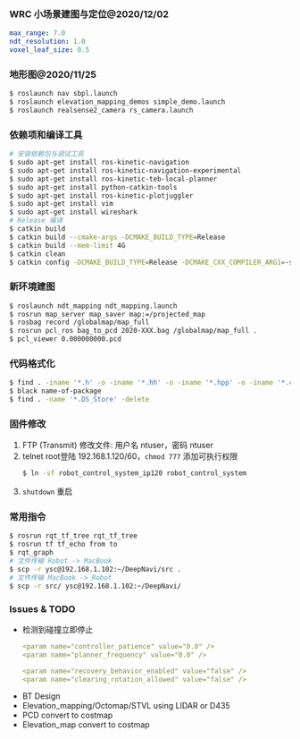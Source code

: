 ### WRC 小场景建图与定位@2020/12/02

```yaml
max_range: 7.0
ndt_resolution: 1.0
voxel_leaf_size: 0.5
```

### 地形图@2020/11/25

```bash
$ roslaunch nav sbpl.launch
$ roslaunch elevation_mapping_demos simple_demo.launch
$ roslaunch realsense2_camera rs_camera.launch
```

### 依赖项和编译工具

```bash
# 安装依赖包与调试工具
$ sudo apt-get install ros-kinetic-navigation
$ sudo apt-get install ros-kinetic-navigation-experimental
$ sudo apt-get install ros-kinetic-teb-local-planner
$ sudo apt-get install python-catkin-tools
$ sudo apt-get install ros-kinetic-plotjuggler
$ sudo apt-get install vim
$ sudo apt-get install wireshark
# Release 编译
$ catkin build
$ catkin build --cmake-args -DCMAKE_BUILD_TYPE=Release
$ catkin build --mem-limit 4G
$ catkin clean
$ catkin config -DCMAKE_BUILD_TYPE=Release -DCMAKE_CXX_COMPILER_ARG1=-std=c++11
```

### 新环境建图

```bash
$ roslaunch ndt_mapping ndt_mapping.launch
$ rosrun map_server map_saver map:=/projected_map
$ rosbag record /globalmap/map_full
$ rosrun pcl_ros bag_to_pcd 2020-XXX.bag /globalmap/map_full .
$ pcl_viewer 0.000000000.pcd
```

### 代码格式化

```bash
$ find . -iname '*.h' -o -iname '*.hh' -o -iname '*.hpp' -o -iname '*.c' -o -iname '*.cc' -o -iname '*.cpp' | xargs clang-format -i
$ black name-of-package
$ find . -name '*.DS_Store' -delete
```

### 固件修改

1. FTP (Transmit) 修改文件: 用户名 ntuser，密码 ntuser
2. telnet root登陆 192.168.1.120/60，`chmod 777` 添加可执行权限
   ```bash
   $ ln -sf robot_control_system_ip120 robot_control_system
   ```
3. `shutdown` 重启

### 常用指令

```bash
$ rosrun rqt_tf_tree rqt_tf_tree
$ rosrun tf tf_echo from to
$ rqt_graph
# 文件传输 Robot -> MacBook
$ scp -r ysc@192.168.1.102:~/DeepNavi/src .
# 文件传输 MacBook -> Robot
$ scp -r src/ ysc@192.168.1.102:~/DeepNavi/
```

### Issues & TODO

- 检测到碰撞立即停止
  ```yaml
  <param name="controller_patience" value="0.0" />
  <param name="planner_frequency" value="0.0" />

  <param name="recovery_behavior_enabled" value="false" />
  <param name="clearing_rotation_allowed" value="false" />
  ```
- BT Design
- Elevation_mapping/Octomap/STVL using LIDAR or D435
- PCD convert to costmap
- Elevation_map convert to costmap